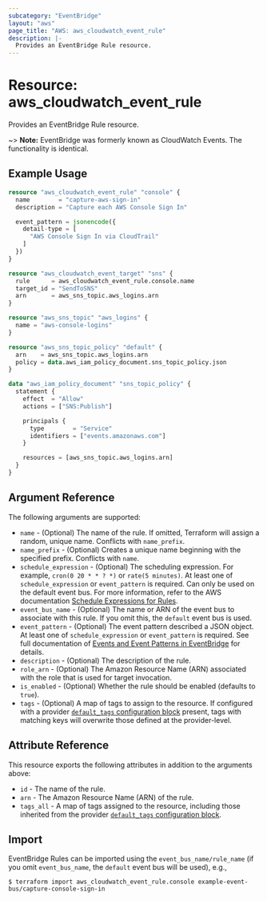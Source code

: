 ```yaml
---
subcategory: "EventBridge"
layout: "aws"
page_title: "AWS: aws_cloudwatch_event_rule"
description: |-
  Provides an EventBridge Rule resource.
---
```


# Resource: aws_cloudwatch_event_rule

Provides an EventBridge Rule resource.

~> **Note:** EventBridge was formerly known as CloudWatch Events. The functionality is identical.

## Example Usage

```terraform
resource "aws_cloudwatch_event_rule" "console" {
  name        = "capture-aws-sign-in"
  description = "Capture each AWS Console Sign In"

  event_pattern = jsonencode({
    detail-type = [
      "AWS Console Sign In via CloudTrail"
    ]
  })
}

resource "aws_cloudwatch_event_target" "sns" {
  rule      = aws_cloudwatch_event_rule.console.name
  target_id = "SendToSNS"
  arn       = aws_sns_topic.aws_logins.arn
}

resource "aws_sns_topic" "aws_logins" {
  name = "aws-console-logins"
}

resource "aws_sns_topic_policy" "default" {
  arn    = aws_sns_topic.aws_logins.arn
  policy = data.aws_iam_policy_document.sns_topic_policy.json
}

data "aws_iam_policy_document" "sns_topic_policy" {
  statement {
    effect  = "Allow"
    actions = ["SNS:Publish"]

    principals {
      type        = "Service"
      identifiers = ["events.amazonaws.com"]
    }

    resources = [aws_sns_topic.aws_logins.arn]
  }
}
```

## Argument Reference

The following arguments are supported:

* `name` - (Optional) The name of the rule. If omitted, Terraform will assign a random, unique name. Conflicts with `name_prefix`.
* `name_prefix` - (Optional) Creates a unique name beginning with the specified prefix. Conflicts with `name`.
* `schedule_expression` - (Optional) The scheduling expression. For example, `cron(0 20 * * ? *)` or `rate(5 minutes)`. At least one of `schedule_expression` or `event_pattern` is required. Can only be used on the default event bus. For more information, refer to the AWS documentation [Schedule Expressions for Rules](https://docs.aws.amazon.com/AmazonCloudWatch/latest/events/ScheduledEvents.html).
* `event_bus_name` - (Optional) The name or ARN of the event bus to associate with this rule.
  If you omit this, the `default` event bus is used.
* `event_pattern` - (Optional) The event pattern described a JSON object. At least one of `schedule_expression` or `event_pattern` is required. See full documentation of [Events and Event Patterns in EventBridge](https://docs.aws.amazon.com/eventbridge/latest/userguide/eventbridge-and-event-patterns.html) for details.
* `description` - (Optional) The description of the rule.
* `role_arn` - (Optional) The Amazon Resource Name (ARN) associated with the role that is used for target invocation.
* `is_enabled` - (Optional) Whether the rule should be enabled (defaults to `true`).
* `tags` - (Optional) A map of tags to assign to the resource. If configured with a provider [`default_tags` configuration block](https://registry.terraform.io/providers/hashicorp/aws/latest/docs#default_tags-configuration-block) present, tags with matching keys will overwrite those defined at the provider-level.

## Attribute Reference

This resource exports the following attributes in addition to the arguments above:

* `id` - The name of the rule.
* `arn` - The Amazon Resource Name (ARN) of the rule.
* `tags_all` - A map of tags assigned to the resource, including those inherited from the provider [`default_tags` configuration block](https://registry.terraform.io/providers/hashicorp/aws/latest/docs#default_tags-configuration-block).

## Import

EventBridge Rules can be imported using the `event_bus_name/rule_name` (if you omit `event_bus_name`, the `default` event bus will be used), e.g.,

```
$ terraform import aws_cloudwatch_event_rule.console example-event-bus/capture-console-sign-in
```
